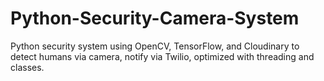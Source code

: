 # Python-Security-Camera-System
Python security system using OpenCV, TensorFlow, and Cloudinary to detect humans via camera, notify via Twilio, optimized with threading and classes.
